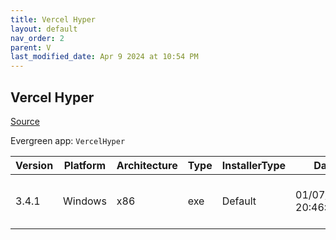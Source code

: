 ```yaml
---
title: Vercel Hyper
layout: default
nav_order: 2
parent: V
last_modified_date: Apr 9 2024 at 10:54 PM
---
```


## Vercel Hyper

[Source](https://hyper.js/)

Evergreen app: `VercelHyper`

| Version | Platform | Architecture | Type | InstallerType | Date                | Size     | URI                                                                                                                                                              |
| ------- | -------- | ------------ | ---- | ------------- | ------------------- | -------- | ---------------------------------------------------------------------------------------------------------------------------------------------------------------- |
| 3.4.1   | Windows  | x86          | exe  | Default       | 01/07/2023 20:46:57 | 73828760 | [https://github.com/vercel/hyper/releases/download/v3.4.1/Hyper-Setup-3.4.1.exe](https://github.com/vercel/hyper/releases/download/v3.4.1/Hyper-Setup-3.4.1.exe) |
